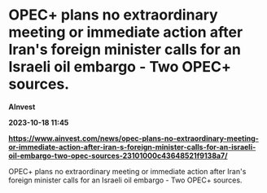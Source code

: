 # OPEC+ plans no extraordinary meeting or immediate action after Iran's foreign minister calls for an Israeli oil embargo - Two OPEC+ sources.
**AInvest**

**2023-10-18 11:45**

**https://www.ainvest.com/news/opec-plans-no-extraordinary-meeting-or-immediate-action-after-iran-s-foreign-minister-calls-for-an-israeli-oil-embargo-two-opec-sources-23101000c43648521f9138a7/**

OPEC+ plans no extraordinary meeting or immediate action after Iran's foreign minister calls for an Israeli oil embargo - Two OPEC+ sources.